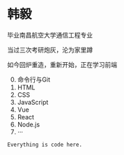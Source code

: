 # 韩毅

毕业南昌航空大学通信工程专业

当过三次考研炮灰，沦为家里蹲

如今回炉重造，重新开始，正在学习前端

0. 命令行与Git
1. HTML
2. CSS
3. JavaScript
4. Vue
5. React
6. Node.js
7. ···

```
Everything is code here.
```